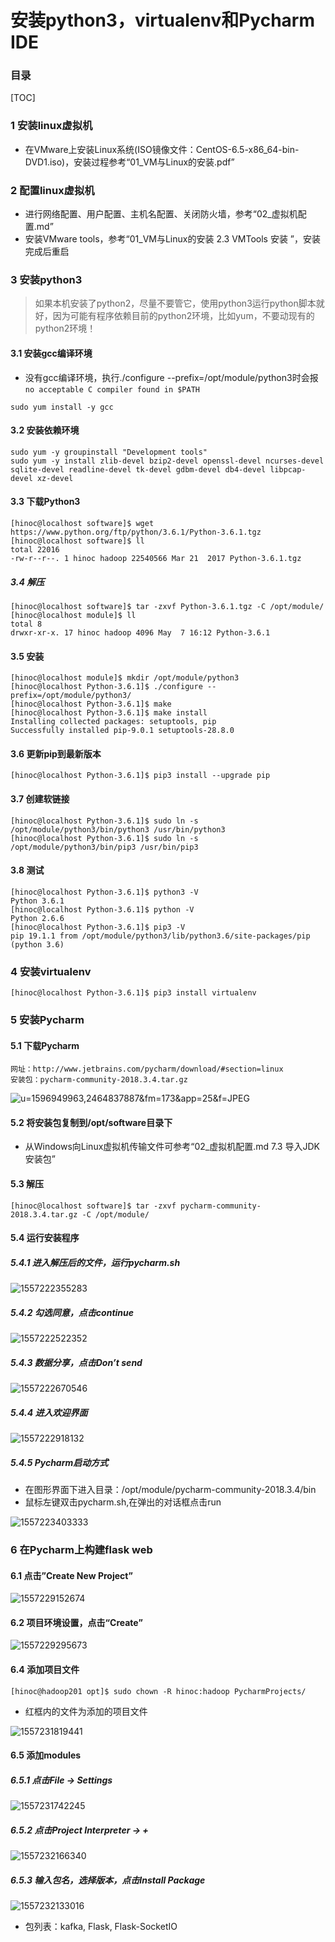 # 安装python3，virtualenv和Pycharm IDE

### 目录



[TOC]

### 1 安装linux虚拟机

- 在VMware上安装Linux系统(ISO镜像文件：CentOS-6.5-x86_64-bin-DVD1.iso)，安装过程参考“01_VM与Linux的安装.pdf”

### 2 配置linux虚拟机

- 进行网络配置、用户配置、主机名配置、关闭防火墙，参考“02_虚拟机配置.md”
- 安装VMware tools，参考“01_VM与Linux的安装  2.3 VMTools 安装 ”，安装完成后重启

### 3 安装python3

> 如果本机安装了python2，尽量不要管它，使用python3运行python脚本就好，因为可能有程序依赖目前的python2环境，比如yum，不要动现有的python2环境！

#### 3.1 安装gcc编译环境

- 没有gcc编译环境，执行./configure --prefix=/opt/module/python3时会报`no acceptable C compiler found in $PATH`

```
sudo yum install -y gcc
```

#### 3.2 安装依赖环境

```
sudo yum -y groupinstall "Development tools"
sudo yum -y install zlib-devel bzip2-devel openssl-devel ncurses-devel sqlite-devel readline-devel tk-devel gdbm-devel db4-devel libpcap-devel xz-devel
```

#### 3.3 下载Python3

```
[hinoc@localhost software]$ wget https://www.python.org/ftp/python/3.6.1/Python-3.6.1.tgz
[hinoc@localhost software]$ ll
total 22016
-rw-r--r--. 1 hinoc hadoop 22540566 Mar 21  2017 Python-3.6.1.tgz
```

##### 3.4 解压

```
[hinoc@localhost software]$ tar -zxvf Python-3.6.1.tgz -C /opt/module/
[hinoc@localhost module]$ ll
total 8
drwxr-xr-x. 17 hinoc hadoop 4096 May  7 16:12 Python-3.6.1
```

#### 3.5 安装

```
[hinoc@localhost module]$ mkdir /opt/module/python3
[hinoc@localhost Python-3.6.1]$ ./configure --prefix=/opt/module/python3/
[hinoc@localhost Python-3.6.1]$ make
[hinoc@localhost Python-3.6.1]$ make install
Installing collected packages: setuptools, pip
Successfully installed pip-9.0.1 setuptools-28.8.0
```

#### 3.6 更新pip到最新版本

```
[hinoc@localhost Python-3.6.1]$ pip3 install --upgrade pip
```

#### 3.7 创建软链接

```
[hinoc@localhost Python-3.6.1]$ sudo ln -s /opt/module/python3/bin/python3 /usr/bin/python3
[hinoc@localhost Python-3.6.1]$ sudo ln -s /opt/module/python3/bin/pip3 /usr/bin/pip3 
```

#### 3.8 测试

```
[hinoc@localhost Python-3.6.1]$ python3 -V
Python 3.6.1
[hinoc@localhost Python-3.6.1]$ python -V
Python 2.6.6
[hinoc@localhost Python-3.6.1]$ pip3 -V
pip 19.1.1 from /opt/module/python3/lib/python3.6/site-packages/pip (python 3.6)
```

### 4 安装virtualenv

```
[hinoc@localhost Python-3.6.1]$ pip3 install virtualenv
```

### 5 安装Pycharm

#### 5.1 下载Pycharm

```
网址：http://www.jetbrains.com/pycharm/download/#section=linux
安装包：pycharm-community-2018.3.4.tar.gz
```

![u=1596949963,2464837887&fm=173&app=25&f=JPEG](u=1596949963,2464837887&fm=173&app=25&f=JPEG.jpg)

#### 5.2 将安装包复制到/opt/software目录下

- 从Windows向Linux虚拟机传输文件可参考“02_虚拟机配置.md     7.3 导入JDK安装包”

#### 5.3 解压

```
[hinoc@localhost software]$ tar -zxvf pycharm-community-2018.3.4.tar.gz -C /opt/module/
```

#### 5.4 运行安装程序

##### 5.4.1 进入解压后的文件，运行pycharm.sh

![1557222355283](1557222355283.png)

##### 5.4.2 勾选同意，点击continue

![1557222522352](1557222522352.png)

##### 5.4.3 数据分享，点击Don’t send

![1557222670546](1557222670546.png)

##### 5.4.4 进入欢迎界面

![1557222918132](1557222918132.png)

##### 5.4.5 Pycharm启动方式

- 在图形界面下进入目录：/opt/module/pycharm-community-2018.3.4/bin
- 鼠标左键双击pycharm.sh,在弹出的对话框点击run

![1557223403333](1557223403333.png)

### 6 在Pycharm上构建flask web

#### 6.1 点击”Create New Project”

![1557229152674](1557229152674.png)

#### 6.2 项目环境设置，点击“Create”

![1557229295673](1557229295673.png)

#### 6.4 添加项目文件

```
[hinoc@hadoop201 opt]$ sudo chown -R hinoc:hadoop PycharmProjects/
```

- 红框内的文件为添加的项目文件

![1557231819441](1557231819441.png)

#### 6.5 添加modules

##### 6.5.1 点击File -> Settings

![1557231742245](1557231742245.png)

##### 6.5.2 点击Project Interpreter -> +

![1557232166340](1557232166340.png)

##### 6.5.3 输入包名，选择版本，点击Install Package

![1557232133016](1557232133016.png)

- 包列表：kafka, Flask, Flask-SocketIO